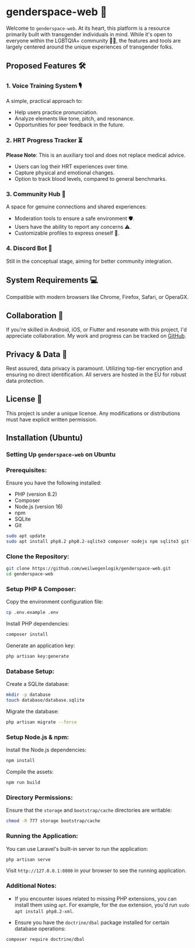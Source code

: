 # genderspace-web 🌌

Welcome to `genderspace-web`. At its heart, this platform is a resource primarily built with transgender individuals in mind. While it's open to everyone within the LGBTQIA+ community 🏳️‍🌈, the features and tools are largely centered around the unique experiences of transgender folks.

## Proposed Features 🛠

### 1. **Voice Training System** 🎙

A simple, practical approach to:

-   Help users practice pronunciation.
-   Analyze elements like tone, pitch, and resonance.
-   Opportunities for peer feedback in the future.

### 2. **HRT Progress Tracker** ⏳

**Please Note**: This is an auxiliary tool and does not replace medical advice.

-   Users can log their HRT experiences over time.
-   Capture physical and emotional changes.
-   Option to track blood levels, compared to general benchmarks.

### 3. **Community Hub** 💬

A space for genuine connections and shared experiences:

-   Moderation tools to ensure a safe environment 🛡.
-   Users have the ability to report any concerns ⚠️.
-   Customizable profiles to express oneself 🎨.

### 4. **Discord Bot** 🤖

Still in the conceptual stage, aiming for better community integration.

## System Requirements 💻

Compatible with modern browsers like Chrome, Firefox, Safari, or OperaGX.

## Collaboration 🤝

If you're skilled in Android, iOS, or Flutter and resonate with this project, I'd appreciate collaboration. My work and progress can be tracked on [GitHub](https://github.com/weilwegenlogik).

## Privacy & Data 🔐

Rest assured, data privacy is paramount. Utilizing top-tier encryption and ensuring no direct identification. All servers are hosted in the EU for robust data protection.

## License 📜

This project is under a unique license. Any modifications or distributions must have explicit written permission.

## Installation (Ubuntu)
### Setting Up `genderspace-web` on Ubuntu

### Prerequisites:

Ensure you have the following installed:
- PHP (version 8.2)
- Composer
- Node.js (version 16)
- npm
- SQLite
- Git

```bash
sudo apt update
sudo apt install php8.2 php8.2-sqlite3 composer nodejs npm sqlite3 git
```

### Clone the Repository:

```bash
git clone https://github.com/weilwegenlogik/genderspace-web.git
cd genderspace-web
```

### Setup PHP & Composer:

Copy the environment configuration file:

```bash
cp .env.example .env
```

Install PHP dependencies:

```bash
composer install
```

Generate an application key:

```bash
php artisan key:generate
```

### Database Setup:

Create a SQLite database:

```bash
mkdir -p database
touch database/database.sqlite
```

Migrate the database:

```bash
php artisan migrate --force
```

### Setup Node.js & npm:

Install the Node.js dependencies:

```bash
npm install
```

Compile the assets:

```bash
npm run build
```

### Directory Permissions:

Ensure that the `storage` and `bootstrap/cache` directories are writable:

```bash
chmod -R 777 storage bootstrap/cache
```

### Running the Application:

You can use Laravel's built-in server to run the application:

```bash
php artisan serve
```

Visit `http://127.0.0.1:8000` in your browser to see the running application.

### Additional Notes:

- If you encounter issues related to missing PHP extensions, you can install them using `apt`. For example, for the `dom` extension, you'd run `sudo apt install php8.2-xml`.
  
- Ensure you have the `doctrine/dbal` package installed for certain database operations:

```bash
composer require doctrine/dbal
```

